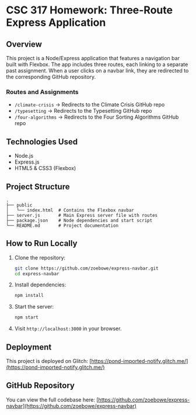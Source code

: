 # CSC 317 Homework: Three-Route Express Application

## Overview
This project is a Node/Express application that features a navigation bar built with Flexbox. The app includes three routes, each linking to a separate past assignment. When a user clicks on a navbar link, they are redirected to the corresponding GitHub repository.

### Routes and Assignments
- `/climate-crisis` → Redirects to the Climate Crisis GitHub repo
- `/typesetting` → Redirects to the Typesetting GitHub repo
- `/four-algorithms` → Redirects to the Four Sorting Algorithms GitHub repo

## Technologies Used
- Node.js
- Express.js
- HTML5 & CSS3 (Flexbox)

## Project Structure
```
.
├── public
│   └── index.html  # Contains the Flexbox navbar
├── server.js       # Main Express server file with routes
├── package.json    # Node dependencies and start script
└── README.md       # Project documentation
```

## How to Run Locally
1. Clone the repository:
   ```bash
   git clone https://github.com/zoebowe/express-navbar.git
   cd express-navbar
   ```
2. Install dependencies:
   ```bash
   npm install
   ```
3. Start the server:
   ```bash
   npm start
   ```
4. Visit `http://localhost:3000` in your browser.

## Deployment
This project is deployed on Glitch: [https://pond-imported-notify.glitch.me/](https://pond-imported-notify.glitch.me/)

## GitHub Repository
You can view the full codebase here: [https://github.com/zoebowe/express-navbar](https://github.com/zoebowe/express-navbar)
